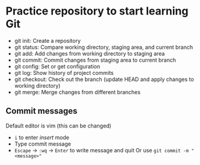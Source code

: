 # Practice repository to start learning Git

- git init: Create a repository
- git status: Compare working directory, staging area, and current branch
- git add: Add changes from working directory to staging area
- git commit: Commit changes from staging area to current branch
- git config: Set or get configuration
- git log: Show history of project commits
- git checkout: Check out the branch (update HEAD and apply changes to working directory)
- git merge: Merge changes from different branches

## Commit messages

Default editor is vim (this can be changed)
- `i` to enter *insert* mode
- Type commit message
- `Escape` -> `:wq` -> `Enter` to write message and quit Or use `git commit -m "<message>"`
